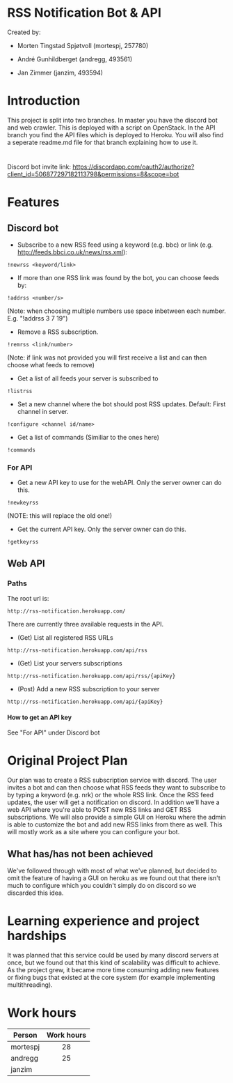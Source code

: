 # RSS Notification Bot & API

Created by: 

- Morten Tingstad Spjøtvoll	(mortespj, 257780)

- André Gunhildberget (andregg, 493561)

- Jan Zimmer (janzim, 493594)

# Introduction

This project is split into two branches. In master you have the discord bot and web crawler. This is deployed with a script on OpenStack. In the API branch you find the API files which is deployed to Heroku. You will also find a seperate readme.md file for that branch explaining how to use it. 

#
Discord bot invite link: https://discordapp.com/oauth2/authorize?client_id=506877297182113798&permissions=8&scope=bot

# Features 
## Discord bot

- Subscribe to a new RSS feed using a keyword (e.g. bbc) or link (e.g. http://feeds.bbci.co.uk/news/rss.xml):
```
!newrss <keyword/link>
```

- If more than one RSS link was found by the bot, you can choose feeds by:
```
!addrss <number/s>
```
(Note: when choosing multiple numbers use space inbetween each number. E.g. "!addrss 3 7 19")

- Remove a RSS subscription.
```
!remrss <link/number>
```
(Note: if link was not provided you will first receive a list and can then choose what feeds to remove)

- Get a list of all feeds your server is subscribed to
```
!listrss
```

- Set a new channel where the bot should post RSS updates. Default: First channel in server.
```
!configure <channel id/name>
```

- Get a list of commands (Similiar to the ones here)
```
!commands
```

### For API

- Get a new API key to use for the webAPI. Only the server owner can do this.
```
!newkeyrss
```
(NOTE: this will replace the old one!)

- Get the current API key. Only the server owner can do this.
```
!getkeyrss
```

## Web API

### Paths

The root url is:

```
http://rss-notification.herokuapp.com/
```

There are currently three available requests in the API.

- (Get) List all registered RSS URLs
```
http://rss-notification.herokuapp.com/api/rss
```

- (Get) List your servers subscriptions
```
http://rss-notification.herokuapp.com/api/rss/{apiKey}
```

- (Post) Add a new RSS subscription to your server
```
http://rss-notification.herokuapp.com/api/{apiKey}
```

#### How to get an API key

See "For API" under Discord bot

# Original Project Plan

Our plan was to create a RSS subscription service with discord. The user invites a bot and can then choose what RSS feeds they want to subscribe to by typing a keyword (e.g. nrk) or the whole RSS link. Once the RSS feed updates, the user will get a notification on discord. In addition we'll have a web API where you're able to POST new RSS links and GET RSS subscriptions. We will also provide a simple GUI on Heroku where the admin is able to customize the bot and add new RSS links from there as well. This will mostly work as a site where you can configure your bot.

## What has/has not been achieved

We've followed through with most of what we've planned, but decided to omit the feature of having a GUI on heroku as we found out that there isn't much to configure which you couldn't simply do on discord so we discarded this idea.

# Learning experience and project hardships 

It was planned that this service could be used by many discord servers at once, but we found out that this kind of scalability was difficult to achieve. As the project grew, it became more time consuming adding new features or fixing bugs that existed at the core system (for example implementing multithreading). 

# Work hours


| Person        | Work hours    |
| ------------- |:-------------:|
| mortespj      |      28       |
| andregg       |      25       |
| janzim        |               |


